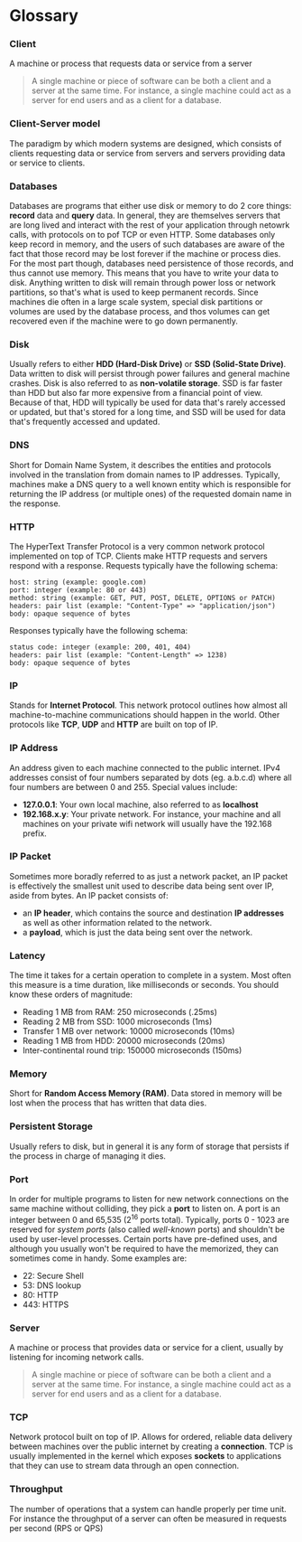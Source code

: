 # Glossary

### Client
A machine or process that requests data or service from a server
   > A single machine or piece of software can be both a client and a server at the same time. For instance, a single machine could act as a server for end users and as a client for a database.
### Client-Server model
The paradigm by which modern systems are designed, which consists of clients requesting data or service from servers and servers providing data or service to clients. 
### Databases
Databases are programs that either use disk or memory to do 2 core things: **record** data and **query** data. In general, they are themselves servers that are long lived and interact with the rest of your application through netowrk calls, with protocols on to pof TCP or even HTTP.  Some databases only keep record in memory, and the users of such databases are aware of the fact that those record may be lost forever if the machine or process dies. For the most part though, databases need persistence of those records, and thus cannot use memory. This means that you have to write your data to disk. Anything written to disk will remain through power loss or network partitions, so that's what is used to keep permanent records. Since machines die often in a large scale system, special disk partitions or volumes are used by the database process, and thos volumes can get recovered even if the machine were to go down permanently.
### Disk
Usually refers to either **HDD (Hard-Disk Drive)** or **SSD (Solid-State Drive)**. Data written to disk will persist through power failures and general machine crashes. Disk is also referred to as **non-volatile storage**. SSD is far faster than HDD but also far more expensive from a financial point of view. Because of that, HDD will typically be used for data that's rarely accessed or updated, but that's stored for a long time, and SSD will be used for data that's frequently accessed and updated.
### DNS
Short for Domain Name System, it describes the entities and protocols involved in the translation from domain names to IP addresses. Typically, machines make a DNS query to a well known entity which is responsible for returning the IP address (or multiple ones) of the requested domain name in the response.
### HTTP
The HyperText Transfer Protocol is a very common network protocol implemented on top of TCP. Clients make HTTP requests and servers respond with a response. Requests typically have the following schema:
   ```
   host: string (example: google.com)
   port: integer (example: 80 or 443)
   method: string (example: GET, PUT, POST, DELETE, OPTIONS or PATCH)
   headers: pair list (example: "Content-Type" => "application/json")
   body: opaque sequence of bytes
   ```
   Responses typically have the following schema:
   ```
   status code: integer (example: 200, 401, 404)
   headers: pair list (example: "Content-Length" => 1238)
   body: opaque sequence of bytes
   ```
### IP
Stands for **Internet Protocol**. This network protocol outlines how almost all machine-to-machine communications should happen in the world. Other protocols like **TCP**, **UDP** and **HTTP** are built on top of IP.
### IP Address
An address given to each machine connected to the public internet. IPv4 addresses consist of four numbers separated by dots (eg. a.b.c.d) where all four numbers are between 0 and 255. Special values include: 
   - **127.0.0.1**: Your own local machine, also referred to as **localhost**
   - **192.168.x.y**: Your private network. For instance, your machine and all machines on your private wifi network will usually have the 192.168 prefix.
### IP Packet
Sometimes more boradly referred to as just a network packet, an IP packet is effectively the smallest unit used to describe data being sent over IP, aside from bytes. An IP packet consists of:
   - an **IP header**, which contains the source and destination **IP addresses** as well as other information related to the network.
   - a **payload**, which is just the data being sent over the network.
### Latency
The time it takes for a certain operation to complete in a system. Most often this measure is a time duration, like milliseconds or seconds. You should know these orders of magnitude:
   - Reading 1 MB from RAM: 250 microseconds (.25ms)
   - Reading 2 MB from SSD: 1000 microseconds (1ms)
   - Transfer 1 MB over network: 10000 microseconds (10ms)
   - Reading 1 MB from HDD: 20000 microseconds (20ms)
   - Inter-continental round trip: 150000 microseconds (150ms)
### Memory
Short for **Random Access Memory (RAM)**. Data stored in memory will be lost when the process that has written that data dies.
### Persistent Storage
Usually refers to disk, but in general it is any form of storage that persists if the process in charge of managing it dies.
### Port
In order for multiple programs to listen for new network connections on the same machine without colliding, they pick a **port** to listen on. A port is an integer between 0 and 65,535 (2<sup>16</sup> ports total). Typically, ports 0 - 1023 are reserved for *system ports* (also called *well-known* ports) and shouldn't be used by user-level processes. Certain ports have pre-defined uses, and although you usually won't be required to have the memorized, they can sometimes come in handy. Some examples are: 
   - 22: Secure Shell
   - 53: DNS lookup
   - 80: HTTP
   - 443: HTTPS
### Server
A machine or process that provides data or service for a client, usually by listening for incoming network calls.
   > A single machine or piece of software can be both a client and a server at the same time. For instance, a single machine could act as a server for end users and as a client for a database.
### TCP
Network protocol built on top of IP. Allows for ordered, reliable data delivery between machines over the public internet by creating a **connection**. TCP is usually implemented in the kernel which exposes **sockets** to applications that they can use to stream data through an open connection.
### Throughput
The number of operations that a system can handle properly per time unit. For instance the throughput of a server can often be measured in requests per second (RPS or QPS)

